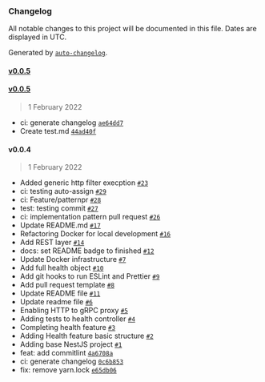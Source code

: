 ### Changelog

All notable changes to this project will be documented in this file. Dates are displayed in UTC.

Generated by [`auto-changelog`](https://github.com/CookPete/auto-changelog).

#### [v0.0.5](https://github.com/madeiramadeirabr/nest-service-template/compare/v0.0.5...v0.0.5)

#### [v0.0.5](https://github.com/madeiramadeirabr/nest-service-template/compare/v0.0.4...v0.0.5)

> 1 February 2022

- ci: generate changelog [`ae64dd7`](https://github.com/madeiramadeirabr/nest-service-template/commit/ae64dd75a7a5a97bfeb51a0e0bb4bdb7a74db107)
- Create test.md [`44ad40f`](https://github.com/madeiramadeirabr/nest-service-template/commit/44ad40fb680725fbb3b40590dd9668d6af02c483)

#### v0.0.4

> 1 February 2022

- Added generic http filter execption [`#23`](https://github.com/madeiramadeirabr/nest-service-template/pull/23)
- ci: testing auto-assign [`#29`](https://github.com/madeiramadeirabr/nest-service-template/pull/29)
- ci: Feature/patternpr [`#28`](https://github.com/madeiramadeirabr/nest-service-template/pull/28)
- test: testing commit [`#27`](https://github.com/madeiramadeirabr/nest-service-template/pull/27)
- ci: implementation pattern pull request [`#26`](https://github.com/madeiramadeirabr/nest-service-template/pull/26)
- Update README.md [`#17`](https://github.com/madeiramadeirabr/nest-service-template/pull/17)
- Refactoring Docker for local development [`#16`](https://github.com/madeiramadeirabr/nest-service-template/pull/16)
- Add REST layer [`#14`](https://github.com/madeiramadeirabr/nest-service-template/pull/14)
- docs: set README badge to finished [`#12`](https://github.com/madeiramadeirabr/nest-service-template/pull/12)
- Update Docker infrastructure [`#7`](https://github.com/madeiramadeirabr/nest-service-template/pull/7)
- Add full health object [`#10`](https://github.com/madeiramadeirabr/nest-service-template/pull/10)
- Add git hooks to run ESLint and Prettier [`#9`](https://github.com/madeiramadeirabr/nest-service-template/pull/9)
- Add pull request template [`#8`](https://github.com/madeiramadeirabr/nest-service-template/pull/8)
- Update README file [`#11`](https://github.com/madeiramadeirabr/nest-service-template/pull/11)
- Update readme file [`#6`](https://github.com/madeiramadeirabr/nest-service-template/pull/6)
- Enabling HTTP to gRPC proxy [`#5`](https://github.com/madeiramadeirabr/nest-service-template/pull/5)
- Adding tests to health controller [`#4`](https://github.com/madeiramadeirabr/nest-service-template/pull/4)
- Completing health feature [`#3`](https://github.com/madeiramadeirabr/nest-service-template/pull/3)
- Adding Health feature basic structure [`#2`](https://github.com/madeiramadeirabr/nest-service-template/pull/2)
- Adding base NestJS project [`#1`](https://github.com/madeiramadeirabr/nest-service-template/pull/1)
- feat: add commitlint [`4a6708a`](https://github.com/madeiramadeirabr/nest-service-template/commit/4a6708a7d745ba4b3e9b8cab5072d3996ca9f91e)
- ci: generate changelog [`0c6b853`](https://github.com/madeiramadeirabr/nest-service-template/commit/0c6b8530a9fb04a636f3a0e9c9cde93d0e643c16)
- fix: remove yarn.lock [`e65db06`](https://github.com/madeiramadeirabr/nest-service-template/commit/e65db0618ea0a432dfc209d3f547db137c54e30d)

